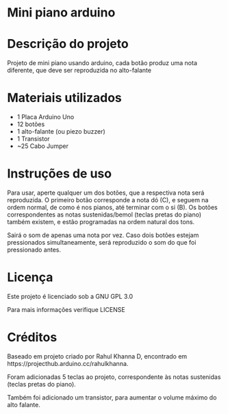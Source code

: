 # Mini piano arduino

# Descrição do projeto
Projeto de mini piano usando arduino, cada botão produz uma nota diferente, que deve ser reproduzida no alto-falante

# Materiais utilizados
* 1  Placa Arduino Uno
* 12 botões
* 1  alto-falante (ou piezo buzzer)
* 1  Transistor
* ~25 Cabo Jumper 

# Instruções de uso
<p> Para usar, aperte qualquer um dos botões, que a respectiva nota será reproduzida.
O primeiro botão corresponde a nota dó (C), e seguem na ordem normal, de como é nos pianos, até terminar com o si (B).
Os botões correspondentes as notas sustenidas/bemol (teclas pretas do piano) também existem, e estão programadas na ordem natural dos tons. </p>
<p> Sairá o som de apenas uma nota por vez. 
Caso dois botões estejam pressionados simultaneamente, será reproduzido o som do que foi pressionado antes. </p>

# Licença
<p> Este projeto é licenciado sob a GNU GPL 3.0 </p> 
<p> Para mais informações verifique LICENSE </p>

# Créditos
<p> Baseado em projeto criado por Rahul Khanna D, encontrado em https://projecthub.arduino.cc/rahulkhanna. </p>
<p> Foram adicionadas 5 teclas ao projeto, correspondente às notas sustenidas (teclas pretas do piano). </p>
<p> Também foi adicionado um transistor, para aumentar o volume máximo do alto falante. </p>


